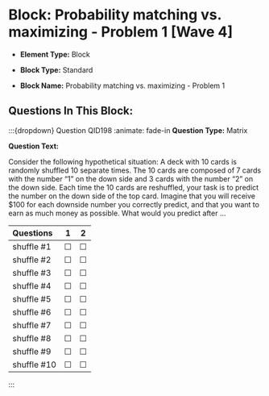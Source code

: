 # Block: Probability matching vs. maximizing - Problem 1 [Wave 4]



- **Element Type:** Block


- **Block Type:** Standard


- **Block Name:** Probability matching vs. maximizing - Problem 1


## Questions In This Block:


:::{dropdown} Question QID198
:animate: fade-in
**Question Type:** Matrix

**Question Text:**

Consider the following hypothetical situation: A deck with 10 cards is randomly shuffled 10 separate times. The 10 cards are composed of 7 cards with the number “1” on the down side and 3 cards with the number “2” on the down side. Each time the 10 cards are reshuffled, your task is to predict the number on the down side of the top card. Imagine that you will receive $100 for each downside number you correctly predict, and that you want to earn as much money as possible. What would you predict after ...

| Questions | 1 | 2 |
| :--- | :---: | :---: |
| shuffle #1 | ☐ | ☐ |
| shuffle #2 | ☐ | ☐ |
| shuffle #3 | ☐ | ☐ |
| shuffle #4 | ☐ | ☐ |
| shuffle #5 | ☐ | ☐ |
| shuffle #6 | ☐ | ☐ |
| shuffle #7 | ☐ | ☐ |
| shuffle #8 | ☐ | ☐ |
| shuffle #9 | ☐ | ☐ |
| shuffle #10 | ☐ | ☐ |


:::



